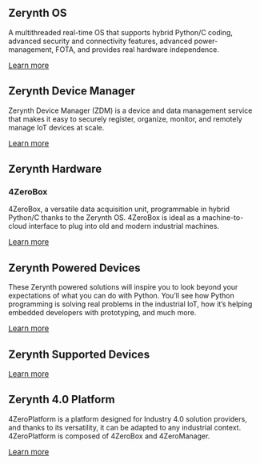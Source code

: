 ## **Zerynth OS**

A multithreaded real-time OS that supports hybrid Python/C coding, advanced security and connectivity features, advanced power-management, FOTA, and provides real hardware independence.

<a style="font-size: 15px; margin-right: 0px;" target="_blank"  href="https://www.zerynth.com/zos/" class="md-button md-button--primary">
            Learn more
          </a>


## **Zerynth Device Manager**

Zerynth Device Manager (ZDM) is a device and data management service that makes it easy to securely register, organize, monitor, and remotely manage IoT devices at scale.

<a style="font-size: 15px; margin-right: 0px;" target="_blank" href="/latest/deploy/" class="md-button md-button--primary">
            Learn more
          </a>

## **Zerynth Hardware**
### **4ZeroBox**

4ZeroBox, a versatile data acquisition unit, programmable in hybrid Python/C thanks to the Zerynth OS. 4ZeroBox is ideal as a machine-to-cloud interface to plug into old and modern industrial machines.

<a style="font-size: 15px; margin-right: 0px;" target="_blank" href="/latest/4zp/4ZeroBox/" class="md-button md-button--primary">
            Learn more
          </a>

  

## **Zerynth Powered Devices**

These Zerynth powered solutions will inspire you to look beyond your expectations of what you can do with Python. You’ll see how Python programming is solving real problems in the industrial IoT, how it’s helping embedded developers with prototyping, and much more.

<a style="font-size: 15px; margin-right: 0px;" target="_blank" href="https://www.zerynth.com/powered-by-zerynth/" class="md-button md-button--primary">
            Learn more
          </a>

  

## **Zerynth Supported Devices**

<a style="font-size: 15px; margin-right: 0px;" target="_blank" href="/latest/reference/boards/" class="md-button md-button--primary">
            Learn more
          </a>

  

## **Zerynth 4.0 Platform**

4ZeroPlatform is a platform designed for Industry 4.0 solution providers, and thanks to its versatility, it can be adapted to any industrial context. 4ZeroPlatform is composed of 4ZeroBox and 4ZeroManager.

<a style="font-size: 15px; margin-right: 0px;" target="_blank" href="https://www.zerynth.com/4zeroplatform/" class="md-button md-button--primary">
            Learn more
          </a>
<!--stackedit_data:
eyJoaXN0b3J5IjpbLTIwOTY5MzE5MzNdfQ==
-->